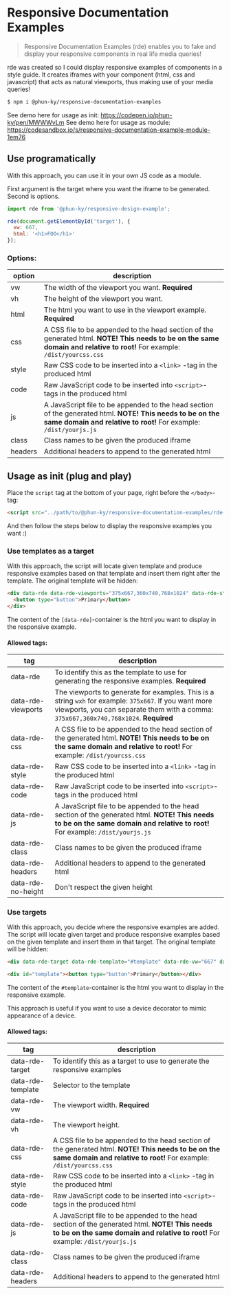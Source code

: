 # Responsive Documentation Examples

> Responsive Documentation Examples (rde) enables you to fake and display your responsive components in real life media queries!

rde was created so I could display responsive examples of components in a style guide. It creates iframes with your component (html, css and javascript) that acts as natural viewports, thus making use of your media queries!

```bash
$ npm i @phun-ky/responsive-documentation-examples
```

See demo here for usage as init: https://codepen.io/phun-ky/pen/MWWWvLm
See demo here for usage as module: https://codesandbox.io/s/responsive-documentation-example-module-1em76

## Use programatically

With this approach, you can use it in your own JS code as a module.

First argument is the target where you want the iframe to be generated. Second is options.

```javascript
import rde from '@phun-ky/responsive-design-example';

rde(document.getElementById('target'), {
  vw: 667,
  html: '<h1>FOO</h1>'
});
```

### Options:

| option  | description                                                                                                                                                                                 |
| ------- | ------------------------------------------------------------------------------------------------------------------------------------------------------------------------------------------- |
| vw      | The width of the viewport you want. <strong>Required</strong>                                                                                                                               |
| vh      | The height of the viewport you want.                                                                                                                                                        |
| html    | The html you want to use in the viewport example. <strong>Required</strong>                                                                                                                 |
| css     | A CSS file to be appended to the head section of the generated html. <strong>NOTE! This needs to be on the same domain and relative to root!</strong> For example: `/dist/yourcss.css`      |
| style   | Raw CSS code to be inserted into a `<link>` -tag in the produced html                                                                                                                       |
| code    | Raw JavaScript code to be inserted into `<script>`-tags in the produced html                                                                                                                |
| js      | A JavaScript file to be appended to the head section of the generated html. <strong>NOTE! This needs to be on the same domain and relative to root!</strong> For example: `/dist/yourjs.js` |
| class   | Class names to be given the produced iframe                                                                                                                                                 |
| headers | Additional headers to append to the generated html                                                                                                                                          |

## Usage as init (plug and play)

Place the `script` tag at the bottom of your page, right before the `</body>`-tag:

```html
<script src="../path/to/@phun-ky/responsive-documentation-examples/rde-init.js"></script>
```

And then follow the steps below to display the responsive examples you want :)

### Use templates as a target

With this approach, the script will locate given template and produce responsive examples based on that template and insert them right after the template. The original template will be hidden:

```html
<div data-rde data-rde-viewports="375x667,360x740,768x1024" data-rde-style="h1{color: #FF9900;}">
  <button type="button">Primary</button>
</div>
```

The content of the `[data-rde]`-container is the html you want to display in the responsive example.

#### Allowed tags:

| tag                | description                                                                                                                                                                                                  |
| ------------------ | ------------------------------------------------------------------------------------------------------------------------------------------------------------------------------------------------------------ |
| data-rde           | To identify this as the template to use for generating the responsive examples. <strong>Required</strong>                                                                                                    |
| data-rde-viewports | The viewports to generate for examples. This is a string `wxh` for example: `375x667`. If you want more viewports, you can separate them with a comma: `375x667,360x740,768x1024`. <strong>Required</strong> |
| data-rde-css       | A CSS file to be appended to the head section of the generated html. <strong>NOTE! This needs to be on the same domain and relative to root!</strong> For example: `/dist/yourcss.css`                       |
| data-rde-style     | Raw CSS code to be inserted into a `<link>` -tag in the produced html                                                                                                                                        |
| data-rde-code      | Raw JavaScript code to be inserted into `<script>`-tags in the produced html                                                                                                                                 |
| data-rde-js        | A JavaScript file to be appended to the head section of the generated html. <strong>NOTE! This needs to be on the same domain and relative to root!</strong> For example: `/dist/yourjs.js`                  |
| data-rde-class     | Class names to be given the produced iframe                                                                                                                                                                  |
| data-rde-headers   | Additional headers to append to the generated html                                                                                                                                                           |
| data-rde-no-height | Don't respect the given height                                                                                                                                                                               |

### Use targets

With this approach, you decide where the responsive examples are added. The script will locate given target and produce responsive examples based on the given template and insert them in that target. The original template will be hidden:

```html
<div data-rde-target data-rde-template="#template" data-rde-vw="667" data-rde-style="h1{color: blue;}"></div>

<div id="template"><button type="button">Primary</button></div>
```

The content of the `#template`-container is the html you want to display in the responsive example.

This approach is useful if you want to use a device decorator to mimic appearance of a device.

#### Allowed tags:

| tag               | description                                                                                                                                                                                 |
| ----------------- | ------------------------------------------------------------------------------------------------------------------------------------------------------------------------------------------- |
| data-rde-target   | To identify this as a target to use to generate the responsive examples                                                                                                                     |
| data-rde-template | Selector to the template                                                                                                                                                                    |
| data-rde-vw       | The viewport width. <strong>Required</strong>                                                                                                                                               |
| data-rde-vh       | The viewport height.                                                                                                                                                                        |
| data-rde-css      | A CSS file to be appended to the head section of the generated html. <strong>NOTE! This needs to be on the same domain and relative to root!</strong> For example: `/dist/yourcss.css`      |
| data-rde-style    | Raw CSS code to be inserted into a `<link>` -tag in the produced html                                                                                                                       |
| data-rde-code     | Raw JavaScript code to be inserted into `<script>`-tags in the produced html                                                                                                                |
| data-rde-js       | A JavaScript file to be appended to the head section of the generated html. <strong>NOTE! This needs to be on the same domain and relative to root!</strong> For example: `/dist/yourjs.js` |
| data-rde-class    | Class names to be given the produced iframe                                                                                                                                                 |
| data-rde-headers  | Additional headers to append to the generated html                                                                                                                                          |
